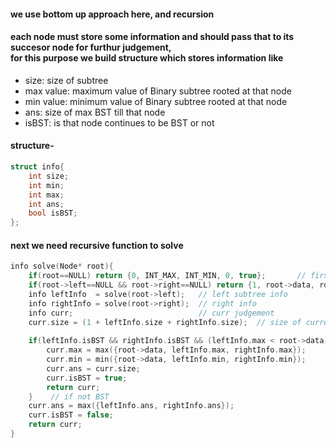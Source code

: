 #### we use bottom up approach here, and recursion
#### each node must store some information and should pass that to its succesor node for furthur judgement, <br> for this purpose we build structure which stores information like
- size: size of subtree
- max value: maximum value of Binary subtree rooted at that node
- min value: minimum value of Binary subtree rooted at that node
- ans: size of max BST till that node
- isBST: is that node continues to be BST or not

#### structure- 
```cpp
struct info{
    int size;
    int min;
    int max;
    int ans;
    bool isBST;
};
```
#### next we need recursive function to solve 
```cpp
info solve(Node* root){
    if(root==NULL) return {0, INT_MAX, INT_MIN, 0, true};       // first base case if root node is NULL, it is still a BST of size zero
    if(root->left==NULL && root->right==NULL) return {1, root->data, root->data, 1, true};   // if root is leaf node, BST of size one, min = max = node->data
    info leftInfo  = solve(root->left);   // left subtree info
    info rightInfo = solve(root->right);  // right info
    info curr;                            // curr judgement
    curr.size = (1 + leftInfo.size + rightInfo.size);  // size of current judgement
    
    if(leftInfo.isBST && rightInfo.isBST && (leftInfo.max < root->data) && (rightInfo.min > root->data)){     // BST condition check
        curr.max = max({root->data, leftInfo.max, rightInfo.max});
        curr.min = min({root->data, leftInfo.min, rightInfo.min});
        curr.ans = curr.size;
        curr.isBST = true;
        return curr;
    }    // if not BST
    curr.ans = max({leftInfo.ans, rightInfo.ans});
    curr.isBST = false;
    return curr;
}
```
